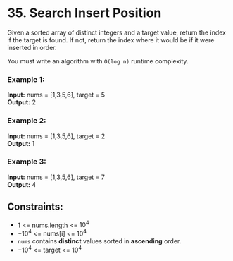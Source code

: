 # 35. Search Insert Position

Given a sorted array of distinct integers and a target value, return the index if the target is found. If not, return the index where it would be if it were inserted in order.

You must write an algorithm with `O(log n)` runtime complexity.

### Example 1:
**Input:** nums = [1,3,5,6], target = 5  
**Output:** 2  

### Example 2:
**Input:** nums = [1,3,5,6], target = 2  
**Output:** 1  

### Example 3:
**Input:** nums = [1,3,5,6], target = 7  
**Output:** 4  
 
## Constraints:
- 1 <= nums.length <= $10^4$
- $-10^4$ <= nums[i] <= $10^4$
- `nums` contains **distinct** values sorted in **ascending** order.
- $-10^4$ <= target <= $10^4$
